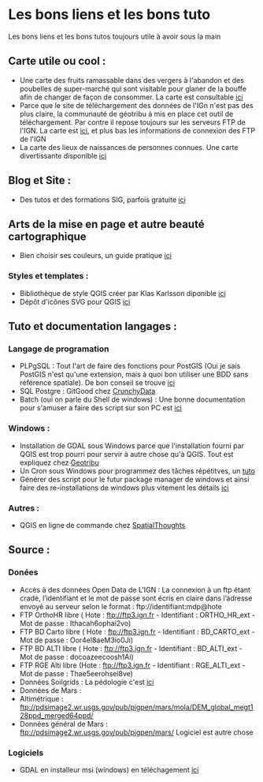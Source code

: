 # Les bons liens et les bons tuto
Les bons liens et les bons tutos toujours utile à avoir sous la main

## Carte utile ou cool :
- Une carte des fruits ramassable dans des vergers à l'abandon et des poubelles de super-marché qui sont visitable pour glaner de la bouffe afin de changer de façon de consommer. La carte est consultable [ici]( https://fallingfruit.org/)
- Parce que le site de téléchargement des données de l'IGn n'est pas des plus claire, la communauté de géotribu à mis en place cet outil de téléchargement. Par contre il repose toujours sur les serveurs FTP de l'IGN. La carte est [ici](https://geotribu.github.io/ign-fr-opendata-download-ui/index.html), et plus bas les informations de connexion des FTP de l'IGN
- La carte des lieux de naissances de personnes connues. Une carte divertissante disponible [ici](https://tjukanovt.github.io/notable-people)

## Blog et Site :
- Des tutos et des formations SIG, parfois gratuite [ici](https://spatialthoughts.com/)

## Arts de la mise en page et autre beauté cartographique
- Bien choisir ses couleurs, un guide pratique [ici](https://blog.datawrapper.de/beautifulcolors/index.html)
### Styles et templates :
- Bibliothèque de style QGIS créer par Klas Karlsson diponible [ici](https://style-hub.github.io/#)
- Dépôt d'icônes SVG pour QGIS [ici](https://www.svgrepo.com/)

## Tuto et documentation langages :
### Langage de programation
- PLPgSQL : Tout l'art de faire des fonctions pour PostGIS (Oui je sais PostGIS n'est qu'une extension, mais à quoi bon utiliser une BDD sans référence spatiale). De bon conseil se trouve [ici](https://public.dalibo.com/exports/formation/manuels/modules/p1/p1.handout.html)
- SQL Postgre : GitGood chez [CrunchyData](https://www.crunchydata.com/developers/tutorials)
- Batch (oui on parle du Shell de windows) : Une bonne documentation pour s'amuser a faire des script sur son PC est [ici](https://initscreen.developpez.com/tutoriels/batch/apprendre-la-programmation-de-script-batch/)
### Windows :
- Installation de GDAL sous Windows parce que l'installation fourni par QGIS est trop pourri pour servir à autre chose qu'à QGIS. Tout est expliquez chez [Geotribu](https://static.geotribu.fr/articles/2013/art_2013-09-26/)
- Un Cron sous Windows pour programmez des tâches répétitves, un [tuto](https://moreabout.tech/creating-cron-jobs-in-windows-10-and-windows-server-2016/)
- Générer des script pour le futur package manager de windows et ainsi faire des re-installations de windows plus vitement les détails [ici](https://winstall.app/)
### Autres :
- QGIS en ligne de commande chez [SpatialThoughts](https://spatialthoughts.com/2022/07/30/qgis_process_command_line/)

## Source :
### Donées
- Accès à des données Open Data de L'IGN : La connexion à un ftp étant crade, l’identifiant et le mot de passe sont écris en claire dans l’adresse envoyé au serveur selon le format : ftp://identifiant:mdp@hote
 - FTP OrthoHR libre (  Hote : ftp://ftp3.ign.fr - Identifiant : ORTHO_HR_ext - Mot de passe : Ithacah6ophai2vo)
 - FTP BD Carto libre (  Hote : ftp://ftp3.ign.fr - Identifiant : BD_CARTO_ext - Mot de passe : Oor4el8aeM3io0Ji)
 - FTP BD ALTI libre (  Hote : ftp://ftp3.ign.fr  - Identifiant : BD_ALTI_ext - Mot de passe : docoazeecoosh1Ai)
 - FTP RGE Alti libre (Hote : ftp://ftp3.ign.fr - Identifiant : RGE_ALTI_ext - Mot de passe : Thae5eerohsei8ve) 
- Données Soilgrids : La pédologie c'est [ici](https://files.isric.org/soilgrids)
- Données de Mars :
 - Altimétrique : ftp://pdsimage2.wr.usgs.gov/pub/pigpen/mars/mola/DEM_global_megt128ppd_merged64ppd/
 - Données général de Mars : ftp://pdsimage2.wr.usgs.gov/pub/pigpen/mars/
Logiciel est autre chose
### Logiciels
- GDAL en installeur msi (windows) en téléchagement [ici](https://www.gisinternals.com/index.html)